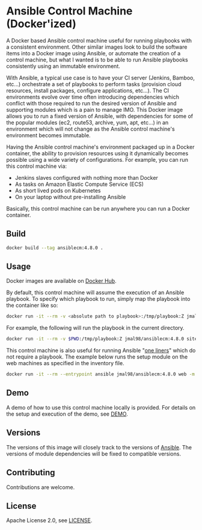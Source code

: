 # Ansible Control Machine (Docker'ized)

A Docker based Ansible control machine useful for running playbooks with a consistent environment.  Other similar images look to build the software items into a Docker image using Ansible, or automate the creation of a control machine, but what I wanted is to be able to run Ansible playbooks consistently using an immutable environment.

With Ansible, a typical use case is to have your CI server (Jenkins, Bamboo, etc...) orchestrate a set of playbooks to perform tasks (provision cloud resources, install packages, configure applications, etc...).  The CI environments evolve over time often introducing
dependencies which conflict with those required to run the desired version of Ansible and supporting modules which is a pain to manage IMO.  This Docker image allows you to run a fixed version of Ansible, with dependencies for some of the popular modules (ec2, route53, archive, yum, apt, etc...) in an environment which will not change as the Ansible control machine's environment becomes immutable.

Having the Ansible control machine's environment packaged up in a Docker container, the ability to provision resources using it dynamically becomes possible
using a wide variety of configurations.  For example, you can run this control machine via:

* Jenkins slaves configured with nothing more than Docker
* As tasks on Amazon Elastic Compute Service (ECS)
* As short lived pods on Kubernetes
* On your laptop without pre-installing Ansible

Basically, this control machine can be run anywhere you can run a Docker container.


## Build

```bash
docker build --tag ansiblecm:4.8.0 .
```

## Usage

Docker images are available on [Docker Hub](https://hub.docker.com/r/jmal98/ansiblecm/).

By default, this control machine will assume the execution of an Ansible playbook.  To specify which playbook
to run, simply map the playbook into the container like so:

```bash
docker run -it --rm -v <absolute path to playbook>:/tmp/playbook:Z jmal98/ansiblecm:4.8.0 <playbook arguments>
```


For example, the following will run the playbook in the current directory.

```bash
docker run -it --rm -v $PWD:/tmp/playbook:Z jmal98/ansiblecm:4.8.0 site.yml -i inventory/hosts
```


This control machine is also useful for running Ansible "[one liners](http://docs.ansible.com/ansible/latest/intro_adhoc.html)" which do not require a playbook.  The example below runs the setup module on the web machines as specified in the inventory file.

```bash
docker run -it --rm --entrypoint ansible jmal98/ansiblecm:4.8.0 web -m setup -i inventory
```

## Demo

A demo of how to use this control machine locally is provided.  For details on the setup and execution of the demo, see [DEMO](https://github.com/jmal98/ansiblecm/blob/master/DEMO.md).



## Versions

The versions of this image will closely track to the versions of [Ansible](https://github.com/ansible/ansible).  The versions of module
dependencies will be fixed to compatible versions.

## Contributing

Contributions are welcome.

## License

Apache License 2.0, see [LICENSE](https://github.com/jmal98/ansiblecm/blob/master/LICENSE).
